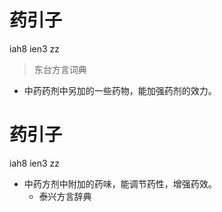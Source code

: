 # 药引子
iah8 ien3 zz
> 东台方言词典
- 中药药剂中另加的一些药物，能加强药剂的效力。

# 药引子
iah8 ien3 zz
+ 中药方剂中附加的药味，能调节药性，增强药效。
  * 泰兴方言辞典

